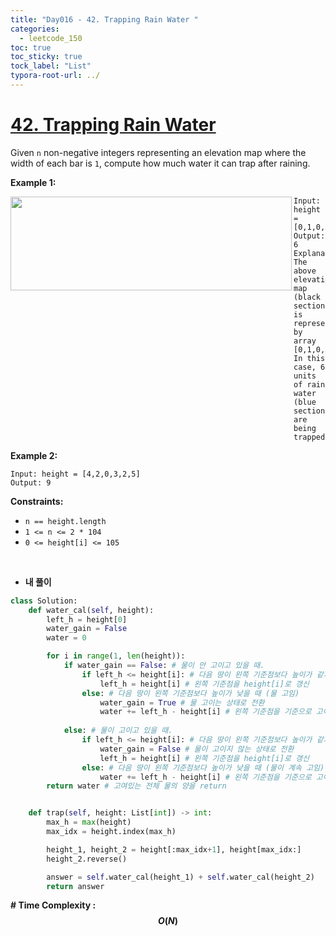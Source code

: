 ```yaml
---
title: "Day016 - 42. Trapping Rain Water "
categories:
  - leetcode_150
toc: true
toc_sticky: true
tock_label: "List"
typora-root-url: ../
---
```



# [42. Trapping Rain Water](https://leetcode.com/problems/trapping-rain-water/)

Given `n` non-negative integers representing an elevation map where the width of each bar is `1`, compute how much water it can trap after raining.

 

**Example 1:**

<img src="https://assets.leetcode.com/uploads/2018/10/22/rainwatertrap.png" width="450" height="150" align="left"/>

```
Input: height = [0,1,0,2,1,0,1,3,2,1,2,1]
Output: 6
Explanation: The above elevation map (black section) is represented by array [0,1,0,2,1,0,1,3,2,1,2,1]. In this case, 6 units of rain water (blue section) are being trapped.
```

**Example 2:**

```
Input: height = [4,2,0,3,2,5]
Output: 9
```

 

**Constraints:**

- `n == height.length`
- `1 <= n <= 2 * 104`
- `0 <= height[i] <= 105`

<br>

- **내 풀이**

```python
class Solution:
    def water_cal(self, height):
        left_h = height[0]
        water_gain = False
        water = 0

        for i in range(1, len(height)):
            if water_gain == False: # 물이 안 고이고 있을 때.
                if left_h <= height[i]: # 다음 땅이 왼쪽 기준점보다 높이가 같거나 더 높을 때(물 안고임)
                    left_h = height[i] # 왼쪽 기준점을 height[i]로 갱신
                else: # 다음 땅이 왼쪽 기준점보다 높이가 낮을 때 (물 고임)
                    water_gain = True # 물 고이는 상태로 전환
                    water += left_h - height[i] # 왼쪽 기준점을 기준으로 고이는 물의 양 계산
                
            else: # 물이 고이고 있을 때.
                if left_h <= height[i]: # 다음 땅이 왼쪽 기준점보다 높이가 같거나 더 높을 때(물이 더이상 고일 수 없음)
                    water_gain = False # 물이 고이지 않는 상태로 전환
                    left_h = height[i] # 왼쪽 기준점을 height[i]로 갱신
                else: # 다음 땅이 왼쪽 기준점보다 높이가 낮을 때 (물이 계속 고임)
                    water += left_h - height[i] # 왼쪽 기준점을 기준으로 고이는 물의 양 계산
        return water # 고여있는 전체 물의 양을 return


    def trap(self, height: List[int]) -> int:
        max_h = max(height)
        max_idx = height.index(max_h)

        height_1, height_2 = height[:max_idx+1], height[max_idx:]
        height_2.reverse()

        answer = self.water_cal(height_1) + self.water_cal(height_2)
        return answer       
```



**\# Time Complexity  : $$O(N)$$** 

<br>

